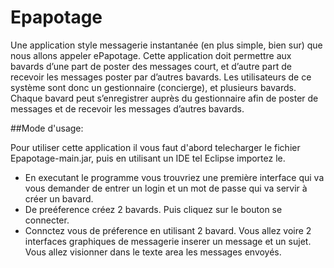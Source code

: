 # Epapotage

Une application style messagerie instantanée (en plus simple, bien sur) que nous allons appeler ePapotage. Cette application doit permettre aux bavards d’une part de poster des  messages court, et d’autre part de recevoir les messages poster par d’autres bavards. Les utilisateurs de ce système sont donc un gestionnaire (concierge), et  plusieurs bavards. Chaque bavard peut s’enregistrer auprès du gestionnaire afin de poster de messages et de recevoir les messages d’autres bavards.

##Mode d'usage:

Pour utiliser cette application il vous faut d'abord telecharger le fichier Epapotage-main.jar, puis en utilisant un IDE tel Eclipse importez le. 
- En executant le programme vous trouvriez une première interface qui va vous demander de entrer un login et un mot de passe qui va servir à créer un bavard.
- De preéference créez 2 bavards. Puis cliquez sur le bouton se connecter.
- Connctez vous  de préference en utilisant 2 bavard. Vous allez voire 2 interfaces graphiques de messagerie inserer un message et un sujet. Vous allez visionner dans le texte area les messages envoyés.
